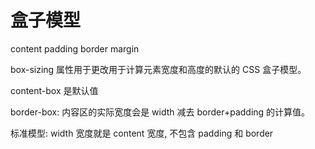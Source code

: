 # 盒子模型

content padding border margin

box-sizing 属性用于更改用于计算元素宽度和高度的默认的 CSS 盒子模型。

content-box 是默认值

border-box: 内容区的实际宽度会是 width 减去 border+padding 的计算值。

标准模型: width 宽度就是 content 宽度, 不包含 padding 和 border
